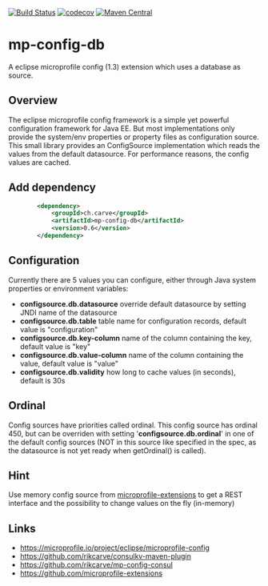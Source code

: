 [![Build Status](https://travis-ci.org/rikcarve/mp-config-db.svg?branch=master)](https://travis-ci.org/rikcarve/mp-config-db)
[![codecov](https://codecov.io/gh/rikcarve/mp-config-db/branch/master/graph/badge.svg)](https://codecov.io/gh/rikcarve/mp-config-db)
[![Maven Central](https://maven-badges.herokuapp.com/maven-central/ch.carve/mp-config-db/badge.svg?style=flat-square)](https://maven-badges.herokuapp.com/maven-central/ch.carve/mp-config-db/)

# mp-config-db
A eclipse microprofile config (1.3) extension which uses a database as source.

## Overview
The eclipse microprofile config framework is a simple yet powerful configuration framework for Java EE. But most implementations only provide the system/env properties or property files as configuration source. This small library provides an ConfigSource implementation which reads the values from the default datasource. For performance reasons, the config values are cached.

## Add dependency
```xml
        <dependency>
            <groupId>ch.carve</groupId>
            <artifactId>mp-config-db</artifactId>
            <version>0.6</version>
        </dependency>
```

## Configuration
Currently there are 5 values you can configure, either through Java system properties or environment variables:
* **configsource.db.datasource** override default datasource by setting JNDI name of the datasource
* **configsource.db.table** table name for configuration records, default value is "configuration"
* **configsource.db.key-column** name of the column containing the key, default value is "key"
* **configsource.db.value-column** name of the column containing the value, default value is "value"
* **configsource.db.validity** how long to cache values (in seconds), default is 30s

## Ordinal
Config sources have priorities called ordinal. This config source has ordinal 450, but can be overriden with setting '**configsource.db.ordinal**' in one of the default config sources (NOT in this source like specified in the spec, as the datasource is not yet ready when getOrdinal() is called).

## Hint
Use memory config source from [microprofile-extensions](https://github.com/microprofile-extensions/config-ext/tree/master/configsource-memory) to get a REST interface and the possibility to change values on the fly (in-memory)

## Links
* https://microprofile.io/project/eclipse/microprofile-config
* https://github.com/rikcarve/consulkv-maven-plugin
* https://github.com/rikcarve/mp-config-consul
* https://github.com/microprofile-extensions

